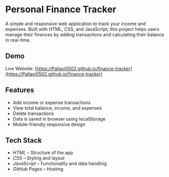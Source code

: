 # Personal Finance Tracker
A simple and responsive web application to track your income and expenses. Built with HTML, CSS, and JavaScript, this project helps users manage their finances by adding transactions and calculating their balance in real-time.

## Demo
Live Website: [https://Pallavi0502.github.io/finance-tracker](https://Pallavi0502.github.io/finance-tracker)  
## Features
- Add income or expense transactions
- View total balance, income, and expenses
- Delete transactions
- Data is saved in browser using localStorage
- Mobile-friendly responsive design
## Tech Stack
- *HTML* – Structure of the app
- *CSS* – Styling and layout
- *JavaScript* – Functionality and data handling
- *GitHub Pages* – Hosting
